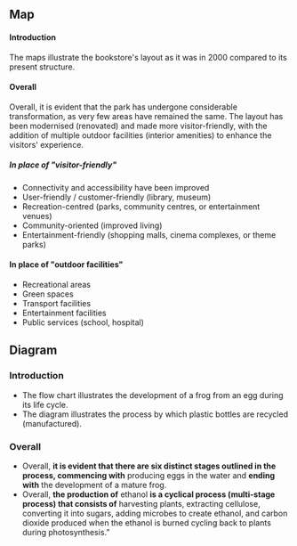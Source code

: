 ## Map

#### Introduction

The maps illustrate the bookstore's layout as it was in 2000 compared to its present structure.

#### Overall

Overall, it is evident that the park has undergone considerable transformation, as very few areas have remained the same. The layout has been modernised (renovated) and made more visitor-friendly, with the addition of multiple outdoor facilities (interior amenities) to enhance the visitors' experience.

##### In place of "visitor-friendly"
- Connectivity and accessibility have been improved
- User-friendly / customer-friendly (library, museum)
- Recreation-centred (parks, community centres, or entertainment venues)
- Community-oriented (improved living)
- Entertainment-friendly (shopping malls, cinema complexes, or theme parks)

#### In place of "outdoor facilities"
- Recreational areas
- Green spaces
- Transport facilities
- Entertainment facilities
- Public services (school, hospital)

## Diagram

### Introduction

- The flow chart illustrates the development of a frog from an egg during its life cycle.
- The diagram illustrates the process by which plastic bottles are recycled (manufactured).

### Overall

- Overall, **it is evident that there are six distinct stages outlined in the process, commencing with** producing eggs in the water and **ending with** the development of a mature frog.
- Overall, **the production of** ethanol **is a cyclical process (multi-stage process) that consists of** harvesting plants, extracting cellulose, converting it into sugars, adding microbes to create ethanol, and carbon dioxide produced when the ethanol is burned cycling back to plants during photosynthesis.”
